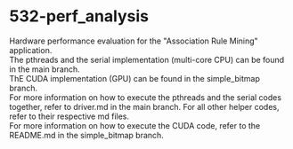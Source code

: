 # 532-perf_analysis

Hardware performance evaluation for the "Association Rule Mining" application.
</br>
The pthreads and the serial implementation (multi-core CPU) can be found in the main branch.
</br>
ThE CUDA implementation (GPU) can be found in the simple_bitmap branch.
</br>
For more information on how to execute the pthreads and the serial codes together, refer to driver.md in the main branch. For all other helper codes, refer to their respective md files.
</br>
For more information on how to execute the CUDA code, refer to the README.md in the simple_bitmap branch.